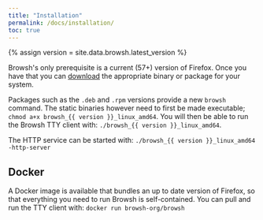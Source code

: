 ```yaml
---
title: "Installation"
permalink: /docs/installation/
toc: true
---
```


{% assign version = site.data.browsh.latest_version %}

Browsh's only prerequisite is a current (57+) version of Firefox. Once you have that you can [download](/downloads/) the appropriate binary or package for your system.

Packages such as the `.deb` and `.rpm` versions provide a new `browsh` command. The static binaries however need to first be made executable; `chmod a+x browsh_{{ version }}_linux_amd64`. You will then be able to run the Browsh TTY client with: `./browsh_{{ version }}_linux_amd64`.

The HTTP service can be started with: `./browsh_{{ version }}_linux_amd64 -http-server`

## Docker

A Docker image is available that bundles an up to date version of Firefox, so that everything you need to run Browsh is self-contained. You can pull and run the TTY client with: `docker run browsh-org/browsh`
